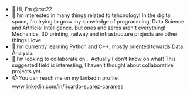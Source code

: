 - 👋 Hi, I’m @rsc22
- 👀 I’m interested in many things related to tehcnology! In the digital space, I'm trying to grow my knowledge of programming, Data Science and Artificial Intelligence.
      But ones and zeros aren't everything! Mechanics, 3D printing, railway and infrastructure projects are other things I love.
- 🌱 I’m currently learning Python and C++, mostly oriented towards Data Analysis.
- 💞️ I’m looking to collaborate on... Actually I don't know on what! This suggested field is interesting, I haven't thought about collaborative projects yet.
- 📫 You can reach me on my LinkedIn profile: www.linkedin.com/in/ricardo-suarez-carames

<!---
rsc22/rsc22 is a ✨ special ✨ repository because its `README.md` (this file) appears on your GitHub profile.
You can click the Preview link to take a look at your changes.
--->

